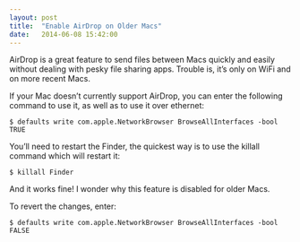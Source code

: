 ```yaml
---
layout: post
title:  "Enable AirDrop on Older Macs"
date:   2014-06-08 15:42:00
---
```


AirDrop is a great feature to send files between Macs quickly and easily without dealing with pesky file sharing apps. Trouble is, it’s only on WiFi and on more recent Macs.

If your Mac doesn’t currently support AirDrop, you can enter the following command to use it, as well as to use it over ethernet:

	$ defaults write com.apple.NetworkBrowser BrowseAllInterfaces -bool TRUE

You’ll need to restart the Finder, the quickest way is to use the killall command which will restart it:

	$ killall Finder

And it works fine! I wonder why this feature is disabled for older Macs.

To revert the changes, enter:

	$ defaults write com.apple.NetworkBrowser BrowseAllInterfaces -bool FALSE